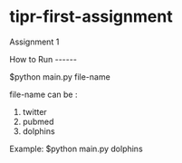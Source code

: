 # tipr-first-assignment
Assignment 1


How to Run ------

$python main.py file-name
  
file-name can be :
1) twitter
2) pubmed
3) dolphins


Example: 
$python main.py dolphins

